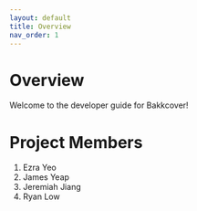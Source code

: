 ```yaml
---
layout: default
title: Overview
nav_order: 1
---
```

# Overview
Welcome to the developer guide for Bakkcover!

# Project Members
1. Ezra Yeo
2. James Yeap
3. Jeremiah Jiang
4. Ryan Low